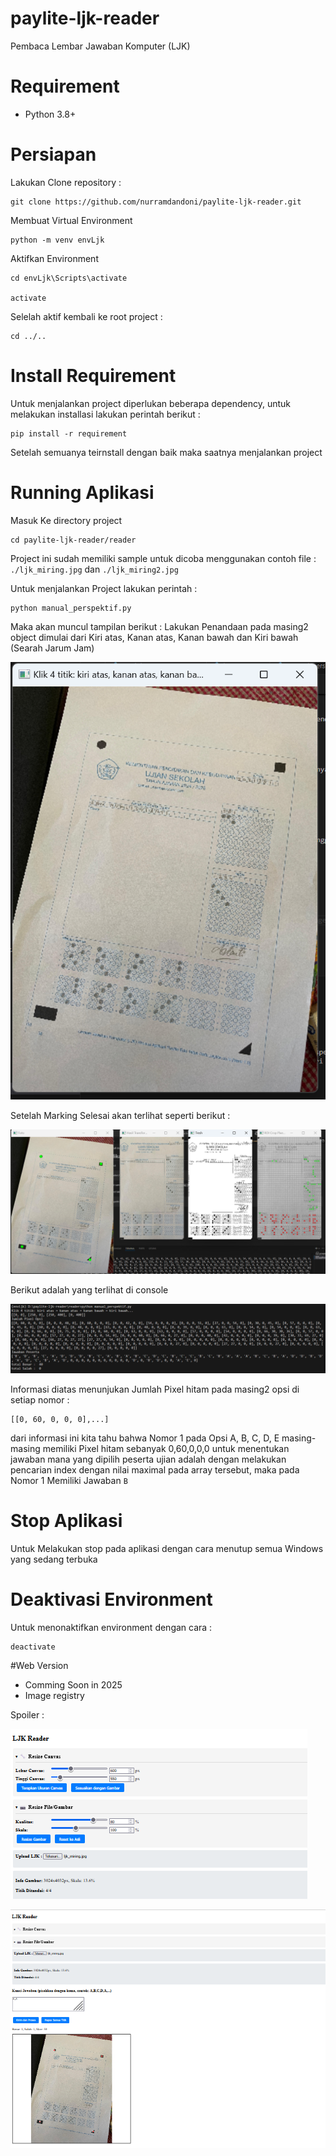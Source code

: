 # paylite-ljk-reader
Pembaca Lembar Jawaban Komputer (LJK)

# Requirement

- Python 3.8+

# Persiapan

Lakukan Clone repository : 
```
git clone https://github.com/nurramdandoni/paylite-ljk-reader.git
```

Membuat Virtual Environment
```
python -m venv envLjk
```

Aktifkan Environment
```
cd envLjk\Scripts\activate

activate
```

Selelah aktif kembali ke root project :
```
cd ../..
```

# Install Requirement
Untuk menjalankan project diperlukan beberapa dependency, untuk melakukan installasi lakukan perintah berikut :
```
pip install -r requirement
```

Setelah semuanya teirnstall dengan baik maka saatnya menjalankan project

# Running Aplikasi
Masuk Ke directory project
```
cd paylite-ljk-reader/reader
```
Project ini sudah memiliki sample untuk dicoba menggunakan contoh file : `./ljk_miring.jpg` dan `./ljk_miring2.jpg`

Untuk menjalankan Project lakukan perintah :
```
python manual_perspektif.py
```

Maka akan muncul tampilan berikut : Lakukan Penandaan pada masing2 object dimulai dari Kiri atas, Kanan atas, Kanan bawah dan Kiri bawah (Searah Jarum Jam)

![alt text](image-1.png)

Setelah Marking Selesai akan terlihat seperti berikut :

![alt text](image.png)

Berikut adalah yang terlihat di console

![alt text](image-2.png)

Informasi diatas menunjukan Jumlah Pixel hitam pada masing2 opsi di setiap nomor : 
```
[[0, 60, 0, 0, 0],...]
```

dari informasi ini kita tahu bahwa Nomor 1 pada Opsi A, B, C, D, E masing- masing memiliki Pixel hitam sebanyak 0,60,0,0,0
untuk menentukan jawaban mana yang dipilih peserta ujian adalah dengan melakukan pencarian index dengan nilai maximal pada array tersebut, maka pada Nomor 1 Memiliki Jawaban `B`

# Stop Aplikasi
Untuk Melakukan stop pada aplikasi dengan cara menutup semua Windows yang sedang terbuka

# Deaktivasi Environment
Untuk menonaktifkan environment dengan cara :
```
deactivate
```

#Web Version
- Comming Soon in 2025
- Image registry

Spoiler :

![alt text](image-3.png)

![alt text](image-4.png)